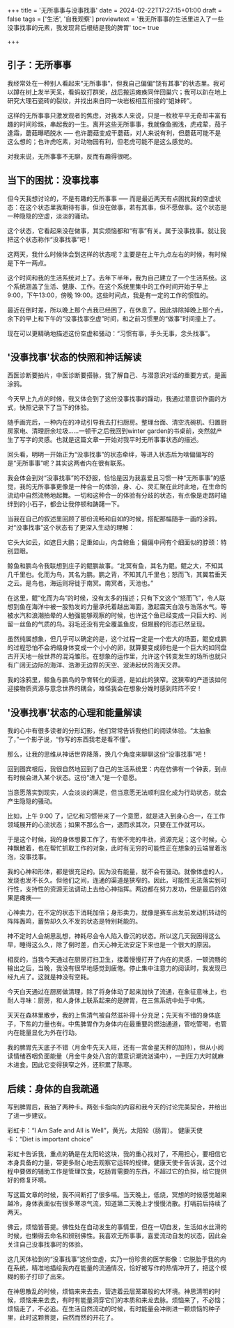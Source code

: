 +++
title = '无所事事与没事找事'
date = 2024-02-22T17:27:15+01:00
draft = false
tags = ['生活', '自我观察']
previewtext = '我无所事事的生活里进入了一些没事找事的元素，我发现背后根结是我的脾胃'
toc= true

+++

## 引子：无所事事

我经常处在一种别人看起来“无所事事”，但我自己偏偏“饶有其事”的状态里。我可以蹲在树上发半天呆，看蚂蚁打群架，战后搬运瘫痪同伴回巢穴；我可以趴在地上研究大理石瓷砖的裂纹，并找出来自同一块岩板相互衔接的“姐妹砖”。

这样的无所事事只激发观者的焦虑，对我本人来说，只是一枚枚平平无奇却丰富有趣的时间珍珠，串起我的一生。离开这些无所事事，我就像鱼搁浅，虎戒荤，茄子逢霜，蘑菇曝晒脱水 ––– 也许蘑菇变成干蘑菇，对人来说有利，但蘑菇可能不是这么想的；也许虎吃素，对动物园有利，但老虎可能不是这么感觉的。

对我来说，无所事事不无聊，反而有趣得很呢。

## 当下的困扰：**没事找事**

但今天我想讨论的，不是有趣的无所事事 ––– 而是最近两天有点困扰我的空虚状态：在这个状态里我期待有事，但没在做事，若有其事，但不愿做事。这个状态是一种隐隐的空虚，淡淡的骚动。

这个状态，它看起来没在做事，其实烦恼都和“有事”有关。属于没事找事。就让我把这个状态称作“没事找事”吧！

这两天，我什么时候体会到这样的状态呢？主要是在上午九点左右的时候，有时候是下午一两点。

这个时间和我的生活系统对上了。去年下半年，我为自己建立了一个生活系统。这个系统涵盖了生活、健康、工作。在这个系统里集中的工作时间开始于早上 9:00，下午13:00，傍晚 19:00。这些时间点，我是有一定的工作的惯性的。

最近在倒时差，所以晚上那个点我已经困了，在休息了。因此排除掉晚上那个点，余下的早上和下午的“没事找事空虚”时间，和之前习惯里的“做事”时间撞上了。

现在可以更精确地描述这份空虚和骚动：“习惯有事，手头无事，念头找事”。

## '没事找事'状态的快照和神话解读

西医诊断要拍片，中医诊断要搭脉，我了解自己、与潜意识对话的重要方式，是画涂鸦。

今天早上九点的时候，我又体会到了这份没事找事的躁动，我通过潜意识作画的方式，快照记录下了当下的体验。

随手画完后，一种内在的冲动引导我去打扫厨房。整理台面、清空洗碗机、归置厨房家电、清理厨余垃圾……一顿干之后我回到winter garden的书桌前，突然就产生了写字的灵感。也就是这篇文章一开始对我平时无所事事状态的描述。

回头看，明明一开始正为“没事找事”的状态牵绊，等进入状态后为啥偏偏写的是“无所事事”呢？其实这两者内在很有联系。

我会体会到对“没事找事”的不舒服，恰恰是因为我喜爱且习惯一种“无所事事”的感觉，我的无所事事更像是一种合一的体验，身、心、灵汇聚在此时此地，在生命的流动中自然流畅地起舞。一切和这种合一的体验有分歧的状态，有点像是走路时磕绊到的小石子，都会让我停顿和踌躇一下。

当我在自己的叙述里回顾了那份流畅和自如的时候，搭配那幅随手一画的涂鸦，对“没事找事”这个状态有了更深入生动的理解：

它头大如云，如遮日大鹏；足重如山，内含鲸鱼；偏偏中间有个细面似的脖颈：特别显眼。

鲸鱼和鹏鸟令我联想到庄子的鲲鹏故事。“北冥有鱼，其名为鲲。鲲之大，不知其几千里也。化而为鸟，其名为鹏。鹏之背，不知其几千里也；怒而飞，其翼若垂天之云。是鸟也，海运则将徙于南冥。南冥者，天池也。”

在这里，鲲“化而为鸟”的时候，没有太多的描述；只有下文这个“怒而飞”，令人联想到鱼在海洋中被一股勃发的力量承托着越出海面，激起震天白浪与浩荡水气。等被水汽和浪潮拍晕的人勉强能够观察的时候，也许这个鱼已经变成一只巨大的、尚留一丝鱼的气质的鸟。羽毛还没有完全覆盖鱼皮，但翅膀的形态已然呈现。

虽然纯属想象，但几乎可以确定的是，这个过程一定是一个宏大的场面，鲲变成鹏的过程恐怕不会坍缩身体变成一个小小的卵，就算要变成卵也是一个巨大的如同盘古开天地一般世界的混沌雏形。在想象的运作里，允许这个转变发生的场所也就只有广阔无边际的海洋、浩渺无边界的天空、波涛起伏的海天交界。

我的涂鸦里，鲸鱼与鹏鸟的孕育转化的渠道，是如此的狭窄。这狭窄的产道该如何迎接物质资源与意念世界的耦合，难怪我会在想象分娩时感到阵阵不安！

## '没事找事'状态的心理和能量解读

我的心中有很多读者的分形幻影，他们常常告诉我他们的阅读体验。“太抽象了，”一个影子说，“你写的东西我老是看不懂”。

那么，让我的思维从神话世界降落，换几个角度来聊聊这份“没事找事”吧！

回到图宾根后，我很自然地回到了自己的生活系统里：内在仿佛有一个钟表，到点有时候会进入某个状态。这份”进入“是一个意愿。

当意愿落实到现实，人会淡淡的满足，但当意愿无法顺利显化成为行动状态，就会产生隐隐的骚动。

比如，上午 9:00 了，记忆和习惯带来了一个意愿，就是进入到身心合一，在工作领域展开的心流状态；如果不那么合一，退而求其次，只要在工作就可以。

于是这个时候，我的身体想要工作了，有使不完的牛劲，资源充足；这个时候，心神飘散着，也在帮忙抓取工作的对象，此时有无穷的可能性正在想象的云端冒着泡泡，没事找事。

我的心神和形体，都是很充足的。因为没有能量，就不会有骚动。就像体虚的人，发烧也发不长久。但他们之间，连通的渠道是狭窄的。因此，可能性无法落实到可行性，支持性的资源无法调动上去给心神指挥。两边都在努力发功，但是最后的效果是瘫痪–––

心神卖力，在不定的状态下消耗加倍；身形卖力，就像是赛车出发前发动机转动的阵阵轰鸣，蓄势却久久不发的状态是特别耗能的。

神不定时人会胡思乱想，神耗尽会令人陷入昏沉的状态。所以这几天我困得这么早，睡得这么久，除了倒时差，白天心神无法安定下来也是一个很大的原因。

相反的，当我今天通过在厨房打扫卫生，接着慢慢打开了内在的灵感，一顿流畅的输出之后，当晚，我没有很早地感觉到疲倦。停止集中注意力的阅读时，我发现已经九点了。这就是神没有空耗。

今天白天通过在厨房做清理，除了将身体动了起来加快了流通，在象征意味上，也耐人寻味：厨房，和人身体上联系起来的是脾胃，在三焦系统中处于中焦。

天天在森林里散步，我的上焦清气被自然滋补得十分充足；先天有不错的身体底子，下焦的力量也有。中焦脾胃作为身体内在最重要的燃油通道，管吃管喝，也管内在能量显化为外在行动。

我的脾胃先天底子不错（月金牛先天入旺，还有一宫金星天秤的加持），但从小阅读情绪吞咽负面能量（月金牛身处八宫的潜意识潮流汹涌中），一到压力大时就麻木进食。因此它变得狭窄之外，还积累了陈寒。

## 后续：身体的自我疏通

写到脾胃后，我抽了两种卡。两张卡指向的内容和我今天的讨论完美契合，并给出了进一步建议。

彩虹卡：“I Am Safe and All is Well”，黄光，太阳轮（肠胃）。
健康天使卡：“Diet is important choice”

彩虹卡告诉我，重点的确是在太阳轮这块，我的重心找对了，不用担心，要相信它本身具备的力量，带更多耐心地去观察它运转的规律。健康天使卡告诉我，这个过程中要做的辅助工作是管理饮食，吃肠胃需要的东西，不超过它的负担，给它提供好的修复环境。

写这篇文章的时候，我不间断打了很多嗝。当天晚上，低烧，冥想的时候感觉越来越冷，身体表面似有很多寒凉气流，知道第二天晚上才慢慢消散。打嗝前后持续了两天。

佛云，烦恼皆菩提。佛性处在自动发生的事情里，但在一切自发，生活如水丝滑的时候，也懒得去命名和辨别佛性。我喜欢无所事事，喜爱流动自发的状态，因此会关注自己没事找事时的体验。

这几天体验到的“没事找事”这份空虚，实乃一份珍贵的医学影像：它脱胎于我的内在系统，精准地描绘我内在能量的流通情况，恰好被写作的热情冲开了，把这个模糊的影子打印了出来。

在神思散乱的时候，烦恼来来去去，营造着云层笼罩般的大环境。神思清明的时候，烦恼来来去去，有时有能量洞穿它们的本质和来龙去脉。烦恼来了，不必恼；烦恼走了，不必追。在生活自然流动的时候，有时能量会冲刷进一颗烦恼的种子里，此时这颗菩提，自然而然的开花了。